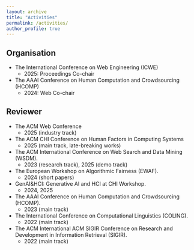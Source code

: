 ```yaml
---
layout: archive
title: "Activities"
permalink: /activities/
author_profile: true
---
```


## Organisation
- The International Conference on Web Engineering (ICWE)
  - 2025: Proceedings Co-chair
- The AAAI Conference on Human Computation and Crowdsourcing (HCOMP)
  - 2024: Web Co-chair

## Reviewer
- The ACM Web Conference
  - 2025 (industry track)
- The ACM CHI Conference on Human Factors in Computing Systems
  - 2025 (main track, late-breaking works)
- The ACM International Conference on Web Search and Data Mining (WSDM).
  - 2023 (research track), 2025 (demo track)
- The European Workshop on Algorithmic Fairness (EWAF).
  - 2024 (short papers)
- GenAI&HCI: Generative AI and HCI at CHI Workshop.
  - 2024, 2025
- The AAAI Conference on Human Computation and Crowdsourcing (HCOMP).
  - 2023 (main track)
- The International Conference on Computational Linguistics (COLING).
  - 2022 (main track)
- The ACM International ACM SIGIR Conference on Research and Development in Information Retrieval (SIGIR).
  - 2022 (main track)
